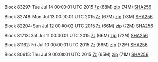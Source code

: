 Block 83297: Tue Jul 14 00:00:01 UTC 2015 [7z](https://transfer.sh/dwoa8/bootstrap.dat.20150714.7z) (68M) [zip](https://transfer.sh/DDAhf/bootstrap.dat.20150714.zip) (74M) [SHA256](https://transfer.sh/1clwwm/sha256.txt)

Block 82748: Mon Jul 13 00:00:01 UTC 2015 [7z](https://transfer.sh/12B4yn/bootstrap.dat.20150713.7z) (67M) [zip](https://transfer.sh/iP6e0/bootstrap.dat.20150713.zip) (73M) [SHA256](https://transfer.sh/73O0C/sha256.txt)

Block 82204: Sun Jul 12 00:00:02 UTC 2015 [7z](https://transfer.sh/c23yH/bootstrap.dat.20150712.7z) (66M) [zip](https://transfer.sh/16xz43/bootstrap.dat.20150712.zip) (72M) [SHA256](https://transfer.sh/1crb8v/sha256.txt)

Block 81713: Sat Jul 11 00:00:01 UTC 2015 [7z](https://transfer.sh/L5vix/bootstrap.dat.20150711.7z) (66M) [zip](https://transfer.sh/76nnx/bootstrap.dat.20150711.zip) (72M) [SHA256](https://transfer.sh/S8wri/sha256.txt)

Block 81162: Fri Jul 10 00:00:01 UTC 2015 [7z](https://transfer.sh/snV9o/bootstrap.dat.20150710.7z) (66M) [zip](https://transfer.sh/D5RLo/bootstrap.dat.20150710.zip) (72M) [SHA256](https://transfer.sh/GA1LA/sha256.txt)

Block 80615: Thu Jul  9 00:00:01 UTC 2015 [7z](https://transfer.sh/FCMQ2/bootstrap.dat.20150709.7z) (65M) [zip](https://transfer.sh/mcYlF/bootstrap.dat.20150709.zip) (71M) [SHA256](https://transfer.sh/1flMch/sha256.txt)
